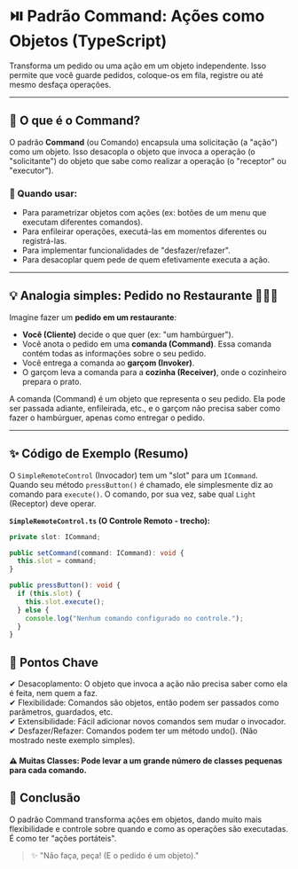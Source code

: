 # ⏯️ Padrão Command: Ações como Objetos (TypeScript)

Transforma um pedido ou uma ação em um objeto independente. Isso permite que você guarde pedidos, coloque-os em fila, registre ou até mesmo desfaça operações.

---

## 📌 O que é o Command?

O padrão **Command** (ou Comando) encapsula uma solicitação (a "ação") como um objeto. Isso desacopla o objeto que invoca a operação (o "solicitante") do objeto que sabe como realizar a operação (o "receptor" ou "executor").

### 🎯 Quando usar:

- Para parametrizar objetos com ações (ex: botões de um menu que executam diferentes comandos).
- Para enfileirar operações, executá-las em momentos diferentes ou registrá-las.
- Para implementar funcionalidades de "desfazer/refazer".
- Para desacoplar quem pede de quem efetivamente executa a ação.

---

## 💡 Analogia simples: Pedido no Restaurante 📝👨‍🍳

Imagine fazer um **pedido em um restaurante**:

- **Você (Cliente)** decide o que quer (ex: "um hambúrguer").
- Você anota o pedido em uma **comanda (Command)**. Essa comanda contém todas as informações sobre o seu pedido.
- Você entrega a comanda ao **garçom (Invoker)**.
- O garçom leva a comanda para a **cozinha (Receiver)**, onde o cozinheiro prepara o prato.

A comanda (Command) é um objeto que representa o seu pedido. Ela pode ser passada adiante, enfileirada, etc., e o garçom não precisa saber como fazer o hambúrguer, apenas como entregar o pedido.

---

## ✨ Código de Exemplo (Resumo)

O `SimpleRemoteControl` (Invocador) tem um "slot" para um `ICommand`. Quando seu método `pressButton()` é chamado, ele simplesmente diz ao comando para `execute()`. O comando, por sua vez, sabe qual `Light` (Receptor) deve operar.

**`SimpleRemoteControl.ts` (O Controle Remoto - trecho):**

```typescript
private slot: ICommand;

public setCommand(command: ICommand): void {
  this.slot = command;
}

public pressButton(): void {
  if (this.slot) {
    this.slot.execute();
  } else {
    console.log("Nenhum comando configurado no controle.");
  }
}
```

## 🧠 Pontos Chave

✔ Desacoplamento: O objeto que invoca a ação não precisa saber como ela é feita, nem quem a faz.  
✔ Flexibilidade: Comandos são objetos, então podem ser passados como parâmetros, guardados, etc.  
✔ Extensibilidade: Fácil adicionar novos comandos sem mudar o invocador.  
✔ Desfazer/Refazer: Comandos podem ter um método undo(). (Não mostrado neste exemplo simples).

#### ⚠️ Muitas Classes: Pode levar a um grande número de classes pequenas para cada comando.

## 📌 Conclusão

O padrão Command transforma ações em objetos, dando muito mais flexibilidade e controle sobre quando e como as operações são executadas. É como ter "ações portáteis".

> ✨ "Não faça, peça! (E o pedido é um objeto)."

